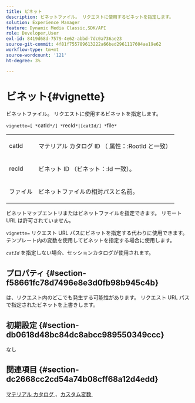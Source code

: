 ```yaml
---
title: ビネット
description: ビネットファイル。 リクエストに使用するビネットを指定します。
solution: Experience Manager
feature: Dynamic Media Classic,SDK/API
role: Developer,User
exl-id: 8419d68d-7579-4e62-abbd-7dc0a736ae23
source-git-commit: 4f81f755789613222a66bed2961117604ae19e62
workflow-type: tm+mt
source-wordcount: '121'
ht-degree: 3%

---
```


# ビネット{#vignette}

ビネットファイル。 リクエストに使用するビネットを指定します。

`vignette=[ *`catId`*/] *`recId`*|[catId/] *`file`*`

<table id="simpletable_432EC5501CA3431B83A762C3EE4E8DD2"> 
 <tr class="strow"> 
  <td class="stentry"> <p><span class="varname"> catId</span> </p> </td> 
  <td class="stentry"> <p>マテリアル カタログ ID （<span class="codeph"> 属性：:RootId</span> と一致） </p></td> 
 </tr> 
 <tr class="strow"> 
  <td class="stentry"> <p><span class="varname"> recId</span> </p></td> 
  <td class="stentry"> <p>ビネット ID （ビネット：:Id<span class="codeph"></span> 一致）。 </p></td> 
 </tr> 
 <tr class="strow"> 
  <td class="stentry"> <p><span class="varname"> ファイル </span> </p></td> 
  <td class="stentry"> <p>ビネットファイルの相対パスと名前。 </p></td> 
 </tr> 
</table>

ビネットマップエントリまたはビネットファイルを指定できます。 リモート URL は許可されていません。

`vignette=` リクエスト URL パスにビネットを指定する代わりに使用できます。 テンプレート内の変数を使用してビネットを指定する場合に使用します。

*`catId`* を指定しない場合、セッションカタログが使用されます。

## プロパティ {#section-f58661fc78d7496e8e3d0fb98b945c4b}

は、リクエスト内のどこでも発生する可能性があります。 リクエスト URL パスで指定されたビネットを上書きします。

## 初期設定 {#section-db0618d48bc84dc8abcc989550349ccc}

なし

## 関連項目 {#section-dc2668cc2cd54a74b08cff68a12d4edd}

[&#x200B; マテリアル カタログ &#x200B;](../../../../../ir-api/http-protocol/image-rendering-api-ref/c-ir-http-protocol-ref/c-ir-http-protocol-syntax-and-features/c-ir-http-material-catalogs/c-ir-http-material-catalogs.md#concept-772742c1688f420a88a56f5136ad1db2)、[&#x200B; カスタム変数 &#x200B;](../../../../../ir-api/http-protocol/image-rendering-api-ref/c-ir-http-protocol-ref/c-ir-http-protocol-syntax-and-features/c-ir-custom-variables/c-ir-custom-variables.md#concept-8a1d9a50d09a4b7b97b8c83365971f96)
